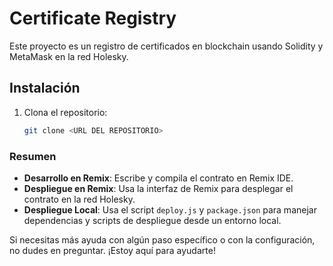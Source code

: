 # Certificate Registry

Este proyecto es un registro de certificados en blockchain usando Solidity y MetaMask en la red Holesky.

## Instalación

1. Clona el repositorio:
   ```bash
   git clone <URL DEL REPOSITORIO>


### **Resumen**

- **Desarrollo en Remix**: Escribe y compila el contrato en Remix IDE.
- **Despliegue en Remix**: Usa la interfaz de Remix para desplegar el contrato en la red Holesky.
- **Despliegue Local**: Usa el script `deploy.js` y `package.json` para manejar dependencias y scripts de despliegue desde un entorno local.

Si necesitas más ayuda con algún paso específico o con la configuración, no dudes en preguntar. ¡Estoy aquí para ayudarte!

